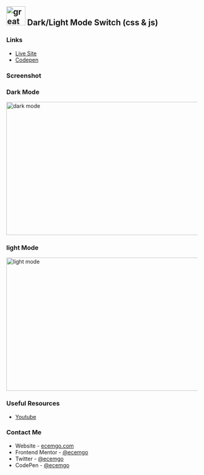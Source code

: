 ## <img src="https://user-images.githubusercontent.com/13468728/233831804-0f5c7ee5-d654-4c13-9c77-a5bd6dc4fe74.jpg" title="great tricks" alt="great tricks" width="50" height="50"/> Dark/Light Mode Switch (css & js)

### Links

- [Live Site](https://dark-light-mode-v1.netlify.app/)
- [Codepen](https://codepen.io/ecemgo/pen/abRpOXL)

### Screenshot

<div align="left">
<h3>Dark Mode</h3>
<img src="https://user-images.githubusercontent.com/13468728/233835301-aba75302-63e6-4cd3-8271-656ac9bddaff.jpeg" title="dark mode" alt="dark mode" width="600" height="350"/>
<h3>light Mode</h3>
<img src="https://user-images.githubusercontent.com/13468728/233835303-ab1a38cd-58c4-4f2b-ac13-ddf204722822.jpeg" title="light mode" alt="light mode" width="600" height="350"/>
</div>

### Useful Resources

- [Youtube](https://www.youtube.com/watch?v=gzCUq_VQ7Y8&list=PLu1KCubHpvApo8QBnP8uNJAlquJG8uUm1&index=9&t=244s)

### Contact Me

- Website - [ecemgo.com](https://www.ecemgo.com/)
- Frontend Mentor - [@ecemgo](https://www.frontendmentor.io/profile/ecemgo)
- Twitter - [@ecemgo](https://twitter.com/ecemgo)
- CodePen - [@ecemgo](https://codepen.io/ecemgo)

